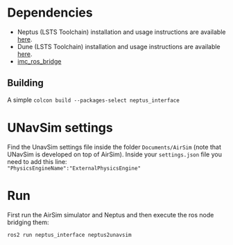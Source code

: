 # Dependencies

- Neptus (LSTS Toolchain) installation and usage instructions are available [here](github.com/LSTS/neptus/wiki).
- Dune (LSTS Toolchain) installation and usage instructions are available [here](github.com/LSTS/dune/wiki).
- [imc_ros_bridge](https://github.com/smarc-project/imc_ros_bridge)

## Building

A simple `colcon build --packages-select neptus_interface` 

# UNavSim settings
Find the UnavSim settings file inside the folder `Documents/AirSim` (note that UNavSim is developed on top of AirSim).
Inside your `settings.json` file you need to add this line:  
`"PhysicsEngineName":"ExternalPhysicsEngine"`

# Run
First run the AirSim simulator and Neptus and then execute the ros node bridging them:

```
ros2 run neptus_interface neptus2unavsim
```